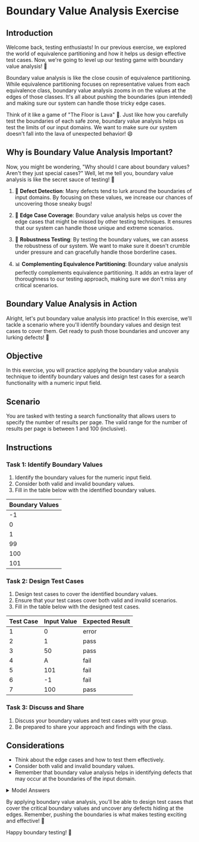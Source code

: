 # Boundary Value Analysis Exercise

## Introduction

Welcome back, testing enthusiasts! In our previous exercise, we explored the world of equivalence partitioning and how it helps us design effective test cases. Now, we're going to level up our testing game with boundary value analysis! 🚀

Boundary value analysis is like the close cousin of equivalence partitioning. While equivalence partitioning focuses on representative values from each equivalence class, boundary value analysis zooms in on the values at the edges of those classes. It's all about pushing the boundaries (pun intended) and making sure our system can handle those tricky edge cases.

Think of it like a game of "The Floor is Lava" 🌋. Just like how you carefully test the boundaries of each safe zone, boundary value analysis helps us test the limits of our input domains. We want to make sure our system doesn't fall into the lava of unexpected behavior! 😄

## Why is Boundary Value Analysis Important?

Now, you might be wondering, "Why should I care about boundary values? Aren't they just special cases?" Well, let me tell you, boundary value analysis is like the secret sauce of testing! 🍝

1. 🐛 **Defect Detection**: Many defects tend to lurk around the boundaries of input domains. By focusing on these values, we increase our chances of uncovering those sneaky bugs!

2. 🌈 **Edge Case Coverage**: Boundary value analysis helps us cover the edge cases that might be missed by other testing techniques. It ensures that our system can handle those unique and extreme scenarios.

3. 🎯 **Robustness Testing**: By testing the boundary values, we can assess the robustness of our system. We want to make sure it doesn't crumble under pressure and can gracefully handle those borderline cases.

4. 📊 **Complementing Equivalence Partitioning**: Boundary value analysis perfectly complements equivalence partitioning. It adds an extra layer of thoroughness to our testing approach, making sure we don't miss any critical scenarios.

## Boundary Value Analysis in Action

Alright, let's put boundary value analysis into practice! In this exercise, we'll tackle a scenario where you'll identify boundary values and design test cases to cover them. Get ready to push those boundaries and uncover any lurking defects! 💪

## Objective

In this exercise, you will practice applying the boundary value analysis technique to identify boundary values and design test cases for a search functionality with a numeric input field.

## Scenario

You are tasked with testing a search functionality that allows users to specify the number of results per page. The valid range for the number of results per page is between 1 and 100 (inclusive).

## Instructions

### Task 1: Identify Boundary Values

1. Identify the boundary values for the numeric input field.
2. Consider both valid and invalid boundary values.
3. Fill in the table below with the identified boundary values.

| Boundary Values |
| --------------- |
| -1              |
| 0               |
| 1               |
| 99              |
| 100             |
| 101             |

### Task 2: Design Test Cases

1. Design test cases to cover the identified boundary values.
2. Ensure that your test cases cover both valid and invalid scenarios.
3. Fill in the table below with the designed test cases.

| Test Case | Input Value | Expected Result |
| --------- | ----------- | --------------- |
| 1         | 0           | error           |
| 2         | 1           | pass            |
| 3         | 50          | pass            |
| 4         | A           | fail            |
| 5         | 101         | fail            |
| 6         | -1          | fail            |
| 7         | 100         | pass            |

### Task 3: Discuss and Share

1. Discuss your boundary values and test cases with your group.
2. Be prepared to share your approach and findings with the class.

## Considerations

- Think about the edge cases and how to test them effectively.
- Consider both valid and invalid boundary values.
- Remember that boundary value analysis helps in identifying defects that may occur at the boundaries of the input domain.

<details>
  <summary>Model Answers</summary>

### Task 1: Identify Boundary Values

| Boundary Values |
| --------------- |
| 0               |
| 1               |
| 2               |
| 99              |
| 100             |
| 101             |
| -1              |
| Non-numeric     |

### Task 2: Design Test Cases

| Test Case | Input Value | Expected Result                      |
| --------- | ----------- | ------------------------------------ |
| TC1       | 0           | Error message                        |
| TC2       | 1           | Valid, displays 1 result per page    |
| TC3       | 2           | Valid, displays 2 results per page   |
| TC4       | 99          | Valid, displays 99 results per page  |
| TC5       | 100         | Valid, displays 100 results per page |
| TC6       | 101         | Error message                        |
| TC7       | -1          | Error message                        |
| TC8       | "abc"       | Error message                        |

</details>

By applying boundary value analysis, you'll be able to design test cases that cover the critical boundary values and uncover any defects hiding at the edges. Remember, pushing the boundaries is what makes testing exciting and effective! 🌟

Happy boundary testing! 🎉
